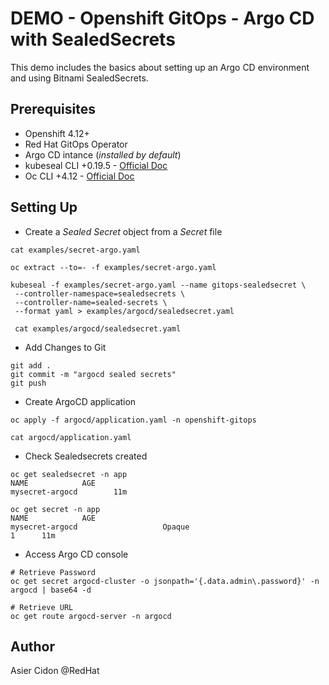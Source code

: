# DEMO - Openshift GitOps - Argo CD with SealedSecrets

This demo includes the basics about setting up an Argo CD environment and using Bitnami SealedSecrets.

## Prerequisites

- Openshift 4.12+
- Red Hat GitOps Operator
- Argo CD intance (*installed by default*)
- kubeseal CLI +0.19.5 - [Official Doc](https://github.com/bitnami-labs/sealed-secrets#linux)
- Oc CLI +4.12 - [Official Doc](https://docs.openshift.com/container-platform/4.12/cli_reference/openshift_cli/getting-started-cli.html)

## Setting Up

- Create a *Sealed Secret* object from a *Secret* file 

```$bash
cat examples/secret-argo.yaml 

oc extract --to=- -f examples/secret-argo.yaml 

kubeseal -f examples/secret-argo.yaml --name gitops-sealedsecret \
 --controller-namespace=sealedsecrets \
 --controller-name=sealed-secrets \
 --format yaml > examples/argocd/sealedsecret.yaml

 cat examples/argocd/sealedsecret.yaml
```

- Add Changes to Git

```$bash
git add .
git commit -m "argocd sealed secrets"
git push
```

- Create ArgoCD application

```$bash
oc apply -f argocd/application.yaml -n openshift-gitops

cat argocd/application.yaml
```

- Check Sealedsecrets created

```$bash
oc get sealedsecret -n app
NAME            AGE
mysecret-argocd        11m

oc get secret -n app
NAME            AGE
mysecret-argocd                   Opaque                                1      11m
```

- Access Argo CD console

```$bash
# Retrieve Password
oc get secret argocd-cluster -o jsonpath='{.data.admin\.password}' -n argocd | base64 -d

# Retrieve URL
oc get route argocd-server -n argocd
```

## Author

Asier Cidon @RedHat
